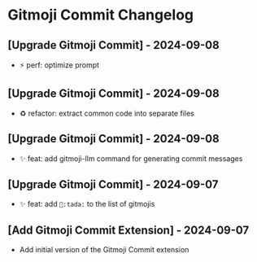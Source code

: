 # Gitmoji Commit Changelog

## [Upgrade Gitmoji Commit] - 2024-09-08

- ⚡ perf: optimize prompt

## [Upgrade Gitmoji Commit] - 2024-09-08

- ♻️ refactor: extract common code into separate files

## [Upgrade Gitmoji Commit] - 2024-09-08

- ✨ feat: add gitmoji-llm command for generating commit messages

## [Upgrade Gitmoji Commit] - 2024-09-07

- ✨ feat: add `🎉:tada:` to the list of gitmojis

## [Add Gitmoji Commit Extension] - 2024-09-07

- Add initial version of the Gitmoji Commit extension
